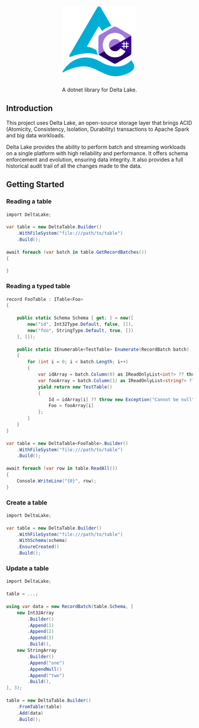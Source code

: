 <p align="center">
    <img src="docs/logo.svg" alt="delta-net logo" height="200">
</p>
<p align="center">
A dotnet library for Delta Lake.
</p>

## Introduction

This project uses Delta Lake, an open-source storage layer that brings ACID (Atomicity, Consistency, Isolation, Durability) transactions to Apache Spark and big data workloads.

Delta Lake provides the ability to perform batch and streaming workloads on a single platform with high reliability and performance. It offers schema enforcement and evolution, ensuring data integrity. It also provides a full historical audit trail of all the changes made to the data.

## Getting Started

### Reading a table

```csharp
import DeltaLake;

var table = new DeltaTable.Builder()
    .WithFileSystem("file:///path/to/table")
    .Build();

await foreach (var batch in table.GetRecordBatches())
{

}
```

### Reading a typed table

```cs
record FooTable : ITable<Foo>
{

    public static Schema Schema { get; } = new([
        new("id", Int32Type.Default, false, []),
        new("foo", StringType.Default, true, [])
    ], []);

    public static IEnumerable<TestTable> Enumerate(RecordBatch batch)
    {
        for (int i = 0; i < batch.Length; i++)
        {
            var idArray = batch.Column(0) as IReadOnlyList<int?> ?? throw new Exception("Expected non-null array");
            var fooArray = batch.Column(1) as IReadOnlyList<string?> ?? throw new Exception("Expected non-null array");
            yield return new TestTable()
            {
                Id = idArray[i] ?? throw new Exception("Cannot be null"),
                Foo = fooArray[i]
            };
        }
    }
}

var table = new DeltaTable<FooTable>.Builder()
    .WithFileSystem("file:///path/to/table")
    .Build();

await foreach (var row in table.ReadAll())
{
    Console.WriteLine("{0}", row);
}

```

### Create a table

```cs
import DeltaLake;

var table = new DeltaTable.Builder()
    .WithFileSystem("file:///path/to/table")
    .WithSchema(schema)
    .EnsureCreated()
    .Build();

```

### Update a table

```cs
import DeltaLake;

table = ...;

using var data = new RecordBatch(table.Schema, [
    new Int32Array
        .Builder()
        .Append(1)
        .Append(2)
        .Append(3)
        .Build(),
    new StringArray
        .Builder()
        .Append("one")
        .AppendNull()
        .Append("two")
        .Build(),
], 3);

table = new DeltaTable.Builder()
    .FromTable(table)
    .Add(data)
    .Build();

```


